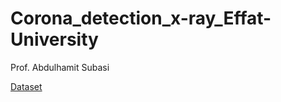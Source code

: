 # Corona_detection_x-ray_Effat-University
Prof. Abdulhamit Subasi

[Dataset](https://drive.google.com/drive/folders/1uUpVuv4kaQiqQoyrhh90MlZArsWclTXE?usp=sharing)
